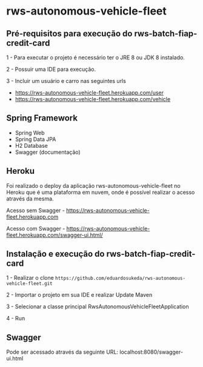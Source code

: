 # rws-autonomous-vehicle-fleet


## Pré-requisitos para execução do rws-batch-fiap-credit-card

1 - Para executar o projeto é necessário ter o JRE 8 ou JDK 8 instalado.

2 - Possuir uma IDE para execução.

3 - Incluir um usuário e carro nas seguintes urls
  - https://rws-autonomous-vehicle-fleet.herokuapp.com/user
  - https://rws-autonomous-vehicle-fleet.herokuapp.com/vehicle


## Spring Framework

- Spring Web
- Spring Data JPA
- H2 Database
- Swagger (documentação)

## Heroku

Foi realizado o deploy da aplicação rws-autonomous-vehicle-fleet no Heroku que é uma plataforma em nuvem, onde é possível realizar o acesso através da mesma.

Acesso sem Swagger - https://rws-autonomous-vehicle-fleet.herokuapp.com

Acesso com Swagger - https://rws-autonomous-vehicle-fleet.herokuapp.com/swagger-ui.html/


## Instalação e execução do rws-batch-fiap-credit-card

1 - Realizar o clone `https://github.com/eduardosukeda/rws-autonomous-vehicle-fleet.git`

2 - Importar o projeto em sua IDE e realizar Update Maven

3 - Selecionar a classe principal RwsAutonomousVehicleFleetApplication

4 - Run

## Swagger
Pode ser acessado através da seguinte URL: localhost:8080/swagger-ui.html
